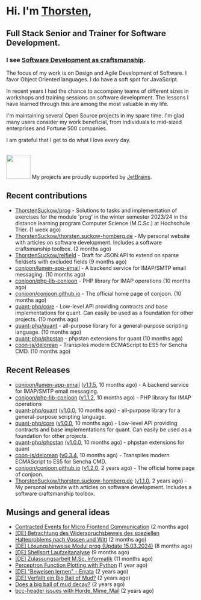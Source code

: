 # Hi. I'm [Thorsten](https://thorsten.suckow-homberg.de/about),
## Full Stack Senior and Trainer for Software Development.

### I see [Software Development as craftsmanship](https://thorsten.suckow-homberg.de/docs/articles/software-craftsmanship/).

The focus of my work is on Design and Agile Development of Software.
I favor Object Oriented languages. I do have a soft spot for JavaScript.

In recent years I had the chance to accompany teams of different sizes in workshops and training sessions on software development. The lessons I have learned through this are among the most valuable in my life.

I'm maintaining several Open Source projects in my spare time. I'm glad many users consider my work beneficial, from individuals to mid-sized enterprises and Fortune 500 companies.

I am grateful that I get to do what I love every day.

<br />
<img src="https://resources.jetbrains.com/storage/products/company/brand/logos/jb_beam.png" width="64"/> My projects are proudly supported by <a href="https://jb.gg/OpenSourceSupport">JetBrains</a>.



## Recent contributions

- [ThorstenSuckow/prog](https://github.com/ThorstenSuckow/prog) - Solutions to tasks and implementation of exercises for the module &#39;prog&#39; in the winter semester 2023/24 in the distance learning program Computer Science (M.C.Sc.) at Hochschule Trier. (1 week ago)
- [ThorstenSuckow/thorsten.suckow-homberg.de](https://github.com/ThorstenSuckow/thorsten.suckow-homberg.de) - My personal website with articles on software development. Includes a software craftsmanship toolbox. (2 months ago)
- [ThorstenSuckow/relfield](https://github.com/ThorstenSuckow/relfield) - Draft for JSON:API to extend on sparse fieldsets with excluded fields  (9 months ago)
- [conjoon/lumen-app-email](https://github.com/conjoon/lumen-app-email) - A backend service for IMAP/SMTP email messaging. (10 months ago)
- [conjoon/php-lib-conjoon](https://github.com/conjoon/php-lib-conjoon) - PHP library for IMAP operations (10 months ago)
- [conjoon/conjoon.github.io](https://github.com/conjoon/conjoon.github.io) - The official home page of conjoon. (10 months ago)
- [quant-php/core](https://github.com/quant-php/core) - Low-level API providing contracts and base implementations for quant. Can easily be used as a foundation for other projects. (10 months ago)
- [quant-php/quant](https://github.com/quant-php/quant) - all-purpose library for a general-purpose scripting language. (10 months ago)
- [quant-php/phpstan](https://github.com/quant-php/phpstan) - phpstan extensions for quant (10 months ago)
- [coon-js/delorean](https://github.com/coon-js/delorean) - Transpiles modern ECMAScript to ES5 for Sencha CMD. (10 months ago)


## Recent Releases

- [conjoon/lumen-app-email](https://github.com/conjoon/lumen-app-email) ([v1.1.5](https://github.com/conjoon/lumen-app-email/releases/tag/v1.1.5), 10 months ago) - A backend service for IMAP/SMTP email messaging.
- [conjoon/php-lib-conjoon](https://github.com/conjoon/php-lib-conjoon) ([v1.1.2](https://github.com/conjoon/php-lib-conjoon/releases/tag/v1.1.2), 10 months ago) - PHP library for IMAP operations
- [quant-php/quant](https://github.com/quant-php/quant) ([v1.0.0](https://github.com/quant-php/quant/releases/tag/v1.0.0), 10 months ago) - all-purpose library for a general-purpose scripting language.
- [quant-php/core](https://github.com/quant-php/core) ([v1.0.0](https://github.com/quant-php/core/releases/tag/v1.0.0), 10 months ago) - Low-level API providing contracts and base implementations for quant. Can easily be used as a foundation for other projects.
- [quant-php/phpstan](https://github.com/quant-php/phpstan) ([v1.0.0](https://github.com/quant-php/phpstan/releases/tag/v1.0.0), 10 months ago) - phpstan extensions for quant
- [coon-js/delorean](https://github.com/coon-js/delorean) ([v0.3.4](https://github.com/coon-js/delorean/releases/tag/v0.3.4), 10 months ago) - Transpiles modern ECMAScript to ES5 for Sencha CMD.
- [conjoon/conjoon.github.io](https://github.com/conjoon/conjoon.github.io) ([v1.2.0](https://github.com/conjoon/conjoon.github.io/releases/tag/v1.2.0), 2 years ago) - The official home page of conjoon.
- [ThorstenSuckow/thorsten.suckow-homberg.de](https://github.com/ThorstenSuckow/thorsten.suckow-homberg.de) ([v1.1.0](https://github.com/ThorstenSuckow/thorsten.suckow-homberg.de/releases/tag/v1.1.0), 2 years ago) - My personal website with articles on software development. Includes a software craftsmanship toolbox.

## Musings and general ideas

- [Contracted Events for Micro Frontend Communication](https://thorsten.suckow-homberg.de/blog/contracted-events-for-micro-frontend-communication) (2 months ago)
- [[DE] Betrachtung des Widerspruchsbeweis des speziellen Halteproblems nach Vossen und Witt](https://thorsten.suckow-homberg.de/blog/betrachtung-des-widerspruchsbeweis-des-speziellen-halteproblems-nach-vossen-und-witt) (2 months ago)
- [[DE] Lösungshinweise Modul prog (Update 15.03.2024)](https://thorsten.suckow-homberg.de/blog/loesungshinweise-prog-fh-trier) (8 months ago)
- [[DE] Shellsort Laufzeitanalyse](https://thorsten.suckow-homberg.de/blog/shellsort-lauzeitanalyse) (9 months ago)
- [[DE] Zulassungsarbeit M.Sc. Informatik](https://thorsten.suckow-homberg.de/blog/2023-12-31-zulassungsarbeit-master-of-computer-science) (11 months ago)
- [Perceptron Function Plotting with Python](https://thorsten.suckow-homberg.de/blog/2023/07/11/perceptron-function-plotting-in-python) (1 year ago)
- [[DE] &#34;Beweisen lernen&#34; - Errata](https://thorsten.suckow-homberg.de/blog/2023/05/01/errata-beweisen-lernen) (2 years ago)
- [[DE] Verfällt ein Big Ball of Mud?](https://thorsten.suckow-homberg.de/blog/2023/04/14/big-ball-of-mud-decay) (2 years ago)
- [Does a big ball of mud decay?](https://thorsten.suckow-homberg.de/blog/2023/04/14/big-ball-of-mud-decay/index_en) (2 years ago)
- [bcc-header issues with Horde_Mime_Mail](https://thorsten.suckow-homberg.de/blog/2023/03/20/horde-mail-ignores-bcc) (2 years ago)
